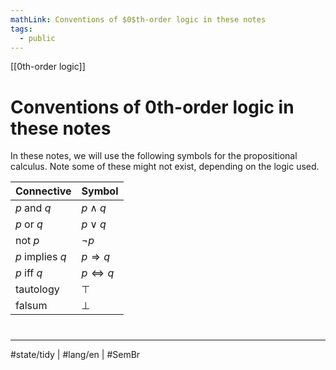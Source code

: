 ```yaml
---
mathLink: Conventions of $0$th-order logic in these notes
tags:
  - public
---
```

[[0th-order logic]]
# Conventions of $0$th-order logic in these notes

In these notes, we will use the following symbols for the propositional calculus.
Note some of these might not exist, depending on the logic used.

| Connective      | Symbol                |
| --------------- | --------------------- |
| $p$ and $q$     | $p \land q$           |
| $p$ or $q$      | $p \lor q$            |
| not $p$         | $\neg p$              |
| $p$ implies $q$ | $p \Rightarrow q$     |
| $p$ iff $q$     | $p \Leftrightarrow q$ |
| tautology       | $\top$                |
| falsum          | $\bot$                      |

#
---
#state/tidy | #lang/en | #SemBr
